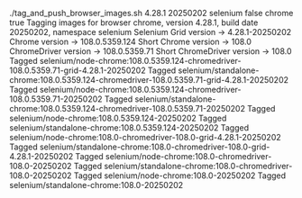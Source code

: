 ./tag_and_push_browser_images.sh 4.28.1 20250202 selenium false chrome true
Tagging images for browser chrome, version 4.28.1, build date 20250202, namespace selenium
Selenium Grid version -> 4.28.1-20250202
Chrome version -> 108.0.5359.124
Short Chrome version -> 108.0
ChromeDriver version -> 108.0.5359.71
Short ChromeDriver version -> 108.0
Tagged selenium/node-chrome:108.0.5359.124-chromedriver-108.0.5359.71-grid-4.28.1-20250202
Tagged selenium/standalone-chrome:108.0.5359.124-chromedriver-108.0.5359.71-grid-4.28.1-20250202
Tagged selenium/node-chrome:108.0.5359.124-chromedriver-108.0.5359.71-20250202
Tagged selenium/standalone-chrome:108.0.5359.124-chromedriver-108.0.5359.71-20250202
Tagged selenium/node-chrome:108.0.5359.124-20250202
Tagged selenium/standalone-chrome:108.0.5359.124-20250202
Tagged selenium/node-chrome:108.0-chromedriver-108.0-grid-4.28.1-20250202
Tagged selenium/standalone-chrome:108.0-chromedriver-108.0-grid-4.28.1-20250202
Tagged selenium/node-chrome:108.0-chromedriver-108.0-20250202
Tagged selenium/standalone-chrome:108.0-chromedriver-108.0-20250202
Tagged selenium/node-chrome:108.0-20250202
Tagged selenium/standalone-chrome:108.0-20250202
